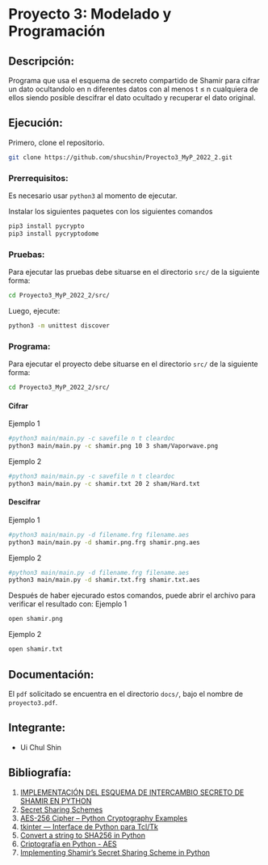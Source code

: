 # Proyecto 3: Modelado y Programación 

## Descripción:
Programa que usa el esquema de secreto compartido de Shamir para cifrar un dato ocultandolo en n diferentes datos con al menos t ≤ n cualquiera de ellos siendo posible descifrar el dato ocultado y recuperar el dato original.

## Ejecución:
Primero, clone el repositorio.

``` sh
git clone https://github.com/shucshin/Proyecto3_MyP_2022_2.git
```

### Prerrequisitos:
Es necesario usar `python3` al momento de ejecutar.

Instalar los siguientes paquetes con los siguientes comandos
```sh
pip3 install pycrypto
pip3 install pycryptodome
```


### Pruebas: 
Para ejecutar las pruebas debe situarse en el directorio `src/` de la siguiente forma: 

```sh
cd Proyecto3_MyP_2022_2/src/
```

Luego, ejecute: 

``` sh
python3 -m unittest discover 
```

### Programa:
Para ejecutar el proyecto debe situarse en el directorio `src/` de la siguiente forma: 

```sh
cd Proyecto3_MyP_2022_2/src/
```

#### Cifrar
Ejemplo 1
``` sh
#python3 main/main.py -c savefile n t cleardoc
python3 main/main.py -c shamir.png 10 3 sham/Vaporwave.png
```
Ejemplo 2
``` sh
#python3 main/main.py -c savefile n t cleardoc
python3 main/main.py -c shamir.txt 20 2 sham/Hard.txt
```
#### Descifrar
Ejemplo 1
``` sh
#python3 main/main.py -d filename.frg filename.aes
python3 main/main.py -d shamir.png.frg shamir.png.aes
```
Ejemplo 2
``` sh
#python3 main/main.py -d filename.frg filename.aes
python3 main/main.py -d shamir.txt.frg shamir.txt.aes
```

Después de haber ejecurado estos comandos, puede abrir el archivo para verificar el resultado con:
Ejemplo 1
```sh
open shamir.png
```
Ejemplo 2
```sh
open shamir.txt
```


## Documentación: 
El `pdf` solicitado se encuentra en el directorio `docs/`, bajo el nombre de `proyecto3.pdf`.

## Integrante: 
- Ui Chul Shin

## Bibliografía: 

1. [IMPLEMENTACIÓN DEL ESQUEMA DE INTERCAMBIO SECRETO DE SHAMIR EN PYTHON](https://es.acervolima.com/implementacion-del-esquema-de-intercambio-secreto-de-shamir-en-python/)
1. [Secret Sharing Schemes](https://pycryptodome.readthedocs.io/en/latest/src/protocol/ss.html)
1. [AES-256 Cipher – Python Cryptography Examples](https://blog.boot.dev/cryptography/aes-256-cipher-python-cryptography-examples/)
1. [tkinter — Interface de Python para Tcl/Tk](https://cryptomarketpool.com/convert-a-string-to-sha256-in-python/)
1. [Convert a string to SHA256 in Python](https://discord.com/channels/800826113906835474/800826113906835476/951709366275407922)
1. [Criptografía en Python - AES](https://pythondiario.com/2020/07/criptografia-en-python-aes.html)
1. [Implementing Shamir’s Secret Sharing Scheme in Python](https://www.geeksforgeeks.org/implementing-shamirs-secret-sharing-scheme-in-python/)
